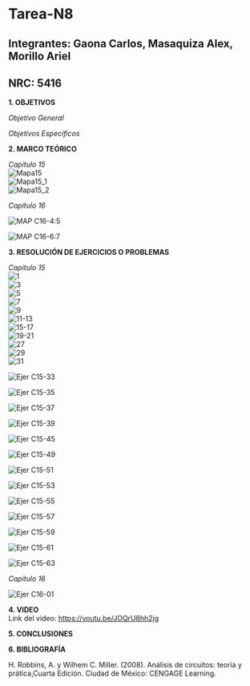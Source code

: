 # Tarea-N8
## Integrantes: Gaona Carlos, Masaquiza Alex, Morillo Ariel
## NRC: 5416

**1. OBJETIVOS**

_Objetivo General_



_Objetivos Específicos_

**2. MARCO TEÓRICO**


_Capítulo 15_     
![Mapa15]( https://github.com/AlexMP98/Tarea-N8/blob/main/Imagenes/Cap15.png )     
![Mapa15_1]( https://github.com/AlexMP98/Tarea-N8/blob/main/Imagenes/Cap15_1.png )     
![Mapa15_2]( https://github.com/AlexMP98/Tarea-N8/blob/main/Imagenes/Cap15_2.png )

_Capítulo 16_

![MAP C16-4:5](https://github.com/AlexMP98/Tarea-N8/blob/main/Imagenes/Fun.C%20Tarea%208%20resumen%20cap%2016%20m1.jpg)

![MAP C16-6:7](https://github.com/AlexMP98/Tarea-N8/blob/main/Imagenes/Fun.C%20Tarea%208%20resumen%20cap%2016%20m2.jpg)





**3. RESOLUCIÓN DE EJERCICIOS O PROBLEMAS**

_Capítulo 15_     
![1]( https://github.com/AlexMP98/Tarea-N8/blob/main/Imagenes/1.png )     
![3]( https://github.com/AlexMP98/Tarea-N8/blob/main/Imagenes/3.png )     
![5]( https://github.com/AlexMP98/Tarea-N8/blob/main/Imagenes/5.png )      
![7]( https://github.com/AlexMP98/Tarea-N8/blob/main/Imagenes/7.png )      
![9]( https://github.com/AlexMP98/Tarea-N8/blob/main/Imagenes/9.png )      
![11-13]( https://github.com/AlexMP98/Tarea-N8/blob/main/Imagenes/11-13.png )       
![15-17]( https://github.com/AlexMP98/Tarea-N8/blob/main/Imagenes/15-17.png )      
![19-21]( https://github.com/AlexMP98/Tarea-N8/blob/main/Imagenes/19-21.png )     
![27]( https://github.com/AlexMP98/Tarea-N8/blob/main/Imagenes/27.png )     
![29]( https://github.com/AlexMP98/Tarea-N8/blob/main/Imagenes/29.png )      
![31]( https://github.com/AlexMP98/Tarea-N8/blob/main/Imagenes/31.png ) 

![Ejer C15-33](https://github.com/AlexMP98/Tarea-N8/blob/main/Imagenes/Ejer%2033-C15.png)

![Ejer C15-35](https://github.com/AlexMP98/Tarea-N8/blob/main/Imagenes/Ejer%2035-C15.png)

![Ejer C15-37](https://github.com/AlexMP98/Tarea-N8/blob/main/Imagenes/Ejer%2037-C15.png)

![Ejer C15-39](https://github.com/AlexMP98/Tarea-N8/blob/main/Imagenes/Ejer%2039-C15.png)

![Ejer C15-45](https://github.com/AlexMP98/Tarea-N8/blob/main/Imagenes/Ejer%2045-C15.png)

![Ejer C15-49](https://github.com/AlexMP98/Tarea-N8/blob/main/Imagenes/Ejer%2049-C15.png)

![Ejer C15-51](https://github.com/AlexMP98/Tarea-N8/blob/main/Imagenes/Ejer%2051-C15.png)

![Ejer C15-53](https://github.com/AlexMP98/Tarea-N8/blob/main/Imagenes/Ejer%2053-C15.png)

![Ejer C15-55](https://github.com/AlexMP98/Tarea-N8/blob/main/Imagenes/Ejer%2055-C15.png)

![Ejer C15-57](https://github.com/AlexMP98/Tarea-N8/blob/main/Imagenes/Ejer%2057-C15.png)

![Ejer C15-59](https://github.com/AlexMP98/Tarea-N8/blob/main/Imagenes/Ejer%2059-C15.png)

![Ejer C15-61](https://github.com/AlexMP98/Tarea-N8/blob/main/Imagenes/Ejer%2061-C15.png)

![Ejer C15-63](https://github.com/AlexMP98/Tarea-N8/blob/main/Imagenes/Ejer%2063-C15.png)

_Capítulo 16_

![Ejer C16-01](https://github.com/AlexMP98/Tarea-N8/blob/main/Imagenes/Ejer%201-C16.png)


**4. VIDEO**         
Link del video:  https://youtu.be/JOQrU8hh2jg



**5. CONCLUSIONES**




**6. BIBLIOGRAFÍA**

H. Robbins, A. y Wilhem C. Miller. (2008). Análisis de circuitos: teoría y prática,Cuarta Edición. Ciudad de México: CENGAGE Learning.



